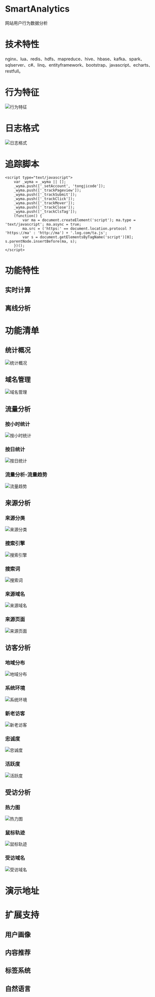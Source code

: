 # SmartAnalytics
网站用户行为数据分析

# 技术特性
nginx、lua、redis、hdfs、mapreduce、hive、hbase、kafka、spark、sqlserver、c#、linq、entityframework、bootstrap、javascript、echarts、restfull。

# 行为特征
![行为特征](https://raw.githubusercontent.com/ljja/SmartAnalytics/master/doc/log-summary.png)

# 日志格式
![日志格式](https://raw.githubusercontent.com/ljja/SmartAnalytics/master/doc/log-format.png)

# 追踪脚本
	<script type="text/javascript">
		var _wyma = _wyma || [];
		_wyma.push(['_setAccount', 'tongjicode']);
		_wyma.push(['_trackPageview']);
		_wyma.push(['_trackSubmit']);
		_wyma.push(['_trackClick']);
		_wyma.push(['_trackMover']);
		_wyma.push(['_trackClose']);
		_wyma.push(['_trackClsTag']);
		(function() {
			var ma = document.createElement('script'); ma.type = 'text/javascript'; ma.async = true;
			ma.src = ('https:' == document.location.protocol ? 'https://ma' : 'http://ma') + '.log.com/ta.js';
			var s = document.getElementsByTagName('script')[0]; s.parentNode.insertBefore(ma, s);
		})();
	</script>

# 功能特性

## 实时计算

## 离线分析

# 功能清单

## 统计概况
![统计概况](https://raw.githubusercontent.com/ljja/SmartAnalytics/master/doc/统计概况.png)

## 域名管理
![域名管理](https://raw.githubusercontent.com/ljja/SmartAnalytics/master/doc/域名管理.png)

## 流量分析

### 按小时统计
![按小时统计](https://raw.githubusercontent.com/ljja/SmartAnalytics/master/doc/流量分析-按小时统计.png)

### 按日统计
![按日统计](https://raw.githubusercontent.com/ljja/SmartAnalytics/master/doc/流量分析-按日统计.png)

### 流量分析-流量趋势
![流量趋势](https://raw.githubusercontent.com/ljja/SmartAnalytics/master/doc/流量分析-流量趋势.png)

## 来源分析

### 来源分类
![来源分类](https://raw.githubusercontent.com/ljja/SmartAnalytics/master/doc/来源分析-来源分类.png)

### 搜索引擎
![搜索引擎](https://raw.githubusercontent.com/ljja/SmartAnalytics/master/doc/来源分析-搜索引擎.png)

### 搜索词
![搜索词](https://raw.githubusercontent.com/ljja/SmartAnalytics/master/doc/来源分析-搜索词.png)

### 来源域名
![来源域名](https://raw.githubusercontent.com/ljja/SmartAnalytics/master/doc/来源分析-来源域名.png)

### 来源页面
![来源页面](https://raw.githubusercontent.com/ljja/SmartAnalytics/master/doc/来源分析-来源页面.png)

## 访客分析

### 地域分布
![地域分布](https://raw.githubusercontent.com/ljja/SmartAnalytics/master/doc/访客分析-地域分布.png)

### 系统环境
![系统环境](https://raw.githubusercontent.com/ljja/SmartAnalytics/master/doc/访客分析-分辨率-系统环境.png)

### 新老访客
![新老访客](https://raw.githubusercontent.com/ljja/SmartAnalytics/master/doc/访客分析-新老访客.png)

### 忠诚度
![忠诚度](https://raw.githubusercontent.com/ljja/SmartAnalytics/master/doc/访客分析-忠诚度.png)

### 活跃度
![活跃度](https://raw.githubusercontent.com/ljja/SmartAnalytics/master/doc/访客分析-活跃度.png)

## 受访分析

### 热力图
![热力图](https://raw.githubusercontent.com/ljja/SmartAnalytics/master/doc/受访分析-热力图.png)

### 鼠标轨迹
![鼠标轨迹](https://raw.githubusercontent.com/ljja/SmartAnalytics/master/doc/受访分析-鼠标轨迹.png)

### 受访域名
![受访域名](https://raw.githubusercontent.com/ljja/SmartAnalytics/master/doc/受访分析-受访域名.png)

# 演示地址

# 扩展支持

## 用户画像

## 内容推荐

## 标签系统

## 自然语言
 

